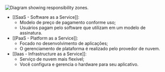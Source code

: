 ![Diagram showing responsibility zones.](https://learn.microsoft.com/pt-br/azure/security/fundamentals/media/shared-responsibility/shared-responsibility.svg)

- [[SaaS - Software as a Service]]: 
	- Modelo de preço de pagamento conforme uso;
	- Usuários pagam pelo software que utilizam em um modelo de assinatura.
- [[PaaS - Platform as a Service]]:
	- Focado no desenvolvimento de aplicações;
	- O gerenciamento de plataforma é realizado pelo provedor de nuvem.
- [[Iaas - Infrastructure as a Service]]:
	- Serviço de nuvem mais flexível;
	- Você configura e gerencia o hardware para seu aplicativo.